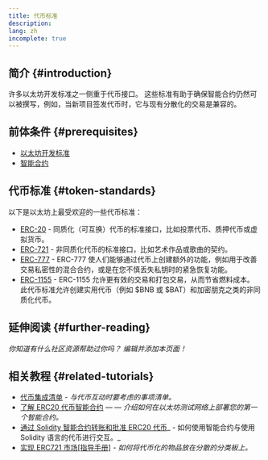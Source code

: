 ```yaml
---
title: 代币标准
description:
lang: zh
incomplete: true
---
```


## 简介 {#introduction}

许多以太坊开发标准之一侧重于代币接口。 这些标准有助于确保智能合约仍然可以被撰写，例如，当新项目签发代币时，它与现有分散化的交易是兼容的。

## 前体条件 {#prerequisites}

- [以太坊开发标准](/developers/docs/standards/)
- [智能合约](/developers/docs/smart-contracts/)

## 代币标准 {#token-standards}

以下是以太坊上最受欢迎的一些代币标准：

- [ERC-20](/developers/docs/standards/tokens/erc-20/) - 同质化（可互换）代币的标准接口，比如投票代币、质押代币或虚拟货币。
- [ERC-721](/developers/docs/standards/tokens/erc-721/) - 非同质化代币的标准接口，比如艺术作品或歌曲的契约。
- [ERC-777](/developers/docs/standards/tokens/erc-777/) - ERC-777 使人们能够通过代币上创建额外的功能，例如用于改善交易私密性的混合合约，或是在您不慎丢失私钥时的紧急恢复功能。
- [ERC-1155](/developers/docs/standards/tokens/erc-1155/) - ERC-1155 允许更有效的交易和打包交易，从而节省燃料成本。 此代币标准允许创建实用代币（例如 $BNB 或 $BAT）和加密朋克之类的非同质化代币。

## 延伸阅读 {#further-reading}

_你知道有什么社区资源帮助过你吗？ 编辑并添加本页面！_

## 相关教程 {#related-tutorials}

- [代币集成清单](/developers/tutorials/token-integration-checklist/) _- 与代币互动时要考虑的事项清单。_
- [了解 ERC20 代币智能合约](/developers/tutorials/understand-the-erc-20-token-smart-contract/) _— — 介绍如何在以太坊测试网络上部署您的第一个智能合约。_
- [通过 Solidity 智能合约转账和批准 ERC20 代币](/developers/tutorials/transfers-and-approval-of-erc-20-tokens-from-a-solidity-smart-contract/)_ - 如何使用智能合约与使用 Solidity 语言的代币进行交互。_
- [实现 ERC721 市场[指导手册]](/developers/tutorials/how-to-implement-an-erc721-market/) _- 如何将代币化的物品放在分散的分类板上。_
